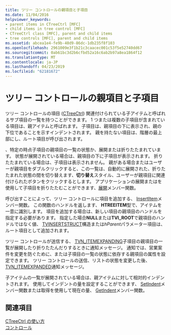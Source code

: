 ```yaml
---
title: ツリー コントロールの親項目と子項目
ms.date: 11/04/2016
helpviewer_keywords:
- parent items in CTreeCtrl [MFC]
- child items in tree control [MFC]
- CTreeCtrl class [MFC], parent and child items
- tree controls [MFC], parent and child items
ms.assetid: abcea1e4-fe9b-40d9-86dc-1db235f8f103
ms.openlocfilehash: 2961009e3f1b21c3caacec001c53f5e52740dd67
ms.sourcegitcommit: 0ab61bc3d2b6cfbd52a16c6ab2b97a8ea1864f12
ms.translationtype: MT
ms.contentlocale: ja-JP
ms.lasthandoff: 04/23/2019
ms.locfileid: "62181672"
---
```

# <a name="tree-control-parent-and-child-items"></a>ツリー コントロールの親項目と子項目

ツリー コントロールの項目 ([CTreeCtrl](../mfc/reference/ctreectrl-class.md)) 関連付けられている子アイテムと呼ばれるサブ項目の一覧を持つことができます。 1 つまたは複数の子項目が含まれている項目は、親アイテムと呼ばれます。 子項目は、親項目の下に表示され、親の下位であることを示すインデントされます。 親を持たない項目は、階層の最上部にし、ルート項目が呼び出されます。

、特定の時点子項目の親項目の一覧の状態か、展開または折りたたまれています。 状態が展開されている場合は、親項目の下に子項目が表示されます。 折りたたまれている場合は、子項目は表示されません。 親がある場合またはユーザーが親項目をダブルクリックすると、この一覧は、自動的に展開された、折りたたまれた状態の間を切り替えます、**切り替え**スタイル、ユーザーが親項目に関連付けられたボタンをクリックするとします。 アプリケーションの展開またはを使用して子項目を折りたたむことができます、[展開](../mfc/reference/ctreectrl-class.md#expand)メンバー関数。

呼び出すことによって、ツリー コントロールに項目を追加する、 [InsertItem](../mfc/reference/ctreectrl-class.md#insertitem)メンバー関数。 この関数のハンドルを返します、 **HTREEITEM**型で、アイテムを一意に識別します。 項目を追加する場合は、新しい項目の親項目のハンドルを指定する必要があります。 指定した場合**NULL**または**TVI_ROOT**で親項目のハンドルではなく値、 [TVINSERTSTRUCT](/windows/desktop/api/commctrl/ns-commctrl-tagtvinsertstructa)構造または*hParent*パラメーター項目は、ルート項目として追加されます。

ツリー コントロールが送信する、 [TVN_ITEMEXPANDING](/windows/desktop/Controls/tvn-itemexpanding)子項目の親項目の一覧が展開したり折りたたんだりするときに通知メッセージ。 通知では、営業案件を変更を防ぐために、または子項目の一覧の状態に依存する親項目の属性を設定できます。 ツリー コントロールの送信、リストの状態を変更した後、 [TVN_ITEMEXPANDED](/windows/desktop/Controls/tvn-itemexpanded)通知メッセージ。

子アイテムの一覧が展開されている場合は、親アイテムに対して相対的インデントされます。 使用してインデントの量を設定することができます、 [SetIndent](../mfc/reference/ctreectrl-class.md#setindent)メンバー関数または取得を使用して現在の量、 [GetIndent](../mfc/reference/ctreectrl-class.md#getindent)メンバー関数。

## <a name="see-also"></a>関連項目

[CTreeCtrl の使い方](../mfc/using-ctreectrl.md)<br/>
[コントロール](../mfc/controls-mfc.md)
